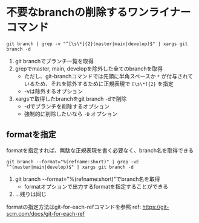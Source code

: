 # 不要なbranchの削除するワンライナーコマンド

```shell
git branch | grep -v "^[\s\*]{2}(master|main|develop)$" | xargs git branch -d
```

1. git branchでブランチ一覧を取得
2. grepでmaster, main, developを除外した全てのbranchを取得
   - ただし、git-branchコマンドでは先頭に半角スペースか `*` が付与されているため、それを除外するために正規表現で `[\s\*]{2}` を指定
   - -vは除外するオプション
3. xargsで取得したbranchをgit branch -dで削除
   - -dでブランチを削除するオプション
   - 強制的に削除したいなら `-D` オプション

## formatを指定

formatを指定すれば、無駄な正規表現を書く必要なく、branch名を取得できる

```shell
git branch --format="%(refname:short)" | grep -vE "^(master|main|develop)$" | xargs git branch -d
```

1. git branch --format="%(refname:short)"でbranch名を取得
   - formatオプションで出力するformatを指定することができる
2. ...残りは同じ

formatの指定方法はgit-for-each-refコマンドを参照
ref: https://git-scm.com/docs/git-for-each-ref
